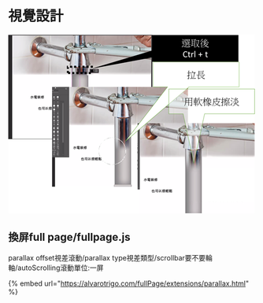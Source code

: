 # 視覺設計

![](.gitbook/assets/image%20%2825%29.png)

## 換屏full page/fullpage.js

parallax offset視差滾動/parallax type視差類型/scrollbar要不要輪軸/autoScrolling滾動單位:一屏

{% embed url="https://alvarotrigo.com/fullPage/extensions/parallax.html" %}



